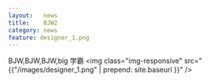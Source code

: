 ```yaml
---
layout:   news
title:    BJW2
category: news
feature: designer_1.png
---
```


BJW,BJW,BJW,big 学霸 <!--break-->
<img class="img-responsive" src="{{"/images/designer_1.png" | prepend: site.baseurl }}" />

